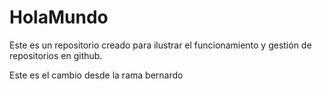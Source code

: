 # HolaMundo
Este es un repositorio creado para ilustrar el funcionamiento y gestión de repositorios en github.

Este es el cambio desde la rama bernardo
